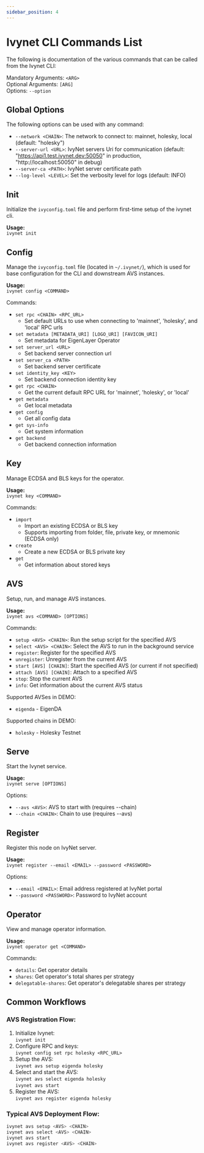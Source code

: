 ```yaml
---
sidebar_position: 4
---
```


# Ivynet CLI Commands List

The following is documentation of the various commands that can be called from the Ivynet CLI:

Mandatory Arguments: `<ARG>`  
Optional Arguments: `[ARG]`  
Options: `--option`  

## Global Options

The following options can be used with any command:

- `--network <CHAIN>`: The network to connect to: mainnet, holesky, local (default: "holesky")
- `--server-url <URL>`: IvyNet servers Uri for communication (default: "https://api1.test.ivynet.dev:50050" in production, "http://localhost:50050" in debug)
- `--server-ca <PATH>`: IvyNet server certificate path
- `--log-level <LEVEL>`: Set the verbosity level for logs (default: INFO)

## Init

Initialize the `ivyconfig.toml` file and perform first-time setup of the ivynet cli.

**Usage:**  
`ivynet init`

## Config

Manage the `ivyconfig.toml` file (located in `~/.ivynet/`), which is used for base configuration for the CLI and downstream AVS instances.

**Usage:**  
`ivynet config <COMMAND>`

Commands:

- `set rpc <CHAIN> <RPC_URL>`
  - Set default URLs to use when connecting to 'mainnet', 'holesky', and 'local' RPC urls
- `set metadata [METADATA_URI] [LOGO_URI] [FAVICON_URI]`
  - Set metadata for EigenLayer Operator
- `set server_url <URL>`
  - Set backend server connection url
- `set server_ca <PATH>`
  - Set backend server certificate
- `set identity_key <KEY>`
  - Set backend connection identity key
- `get rpc <CHAIN>`
  - Get the current default RPC URL for 'mainnet', 'holesky', or 'local'
- `get metadata`
  - Get local metadata
- `get config`
  - Get all config data
- `get sys-info`
  - Get system information
- `get backend`
  - Get backend connection information

## Key

Manage ECDSA and BLS keys for the operator.

**Usage:**  
`ivynet key <COMMAND>`

Commands:

- `import`
  - Import an existing ECDSA or BLS key
  - Supports importing from folder, file, private key, or mnemonic (ECDSA only)
- `create`
  - Create a new ECDSA or BLS private key
- `get`
  - Get information about stored keys

## AVS

Setup, run, and manage AVS instances.

**Usage:**  
`ivynet avs <COMMAND> [OPTIONS]`

Commands:

- `setup <AVS> <CHAIN>`: Run the setup script for the specified AVS
- `select <AVS> <CHAIN>`: Select the AVS to run in the background service
- `register`: Register for the specified AVS
- `unregister`: Unregister from the current AVS
- `start [AVS] [CHAIN]`: Start the specified AVS (or current if not specified)
- `attach [AVS] [CHAIN]`: Attach to a specified AVS
- `stop`: Stop the current AVS
- `info`: Get information about the current AVS status

Supported AVSes in DEMO:

- `eigenda` - EigenDA

Supported chains in DEMO:

<!-- - `mainnet` - Ethereum Mainnet -->
- `holesky` - Holesky Testnet

## Serve

Start the Ivynet service.

**Usage:**  
`ivynet serve [OPTIONS]`

Options:

- `--avs <AVS>`: AVS to start with (requires --chain)
- `--chain <CHAIN>`: Chain to use (requires --avs)

## Register

Register this node on IvyNet server.

**Usage:**  
`ivynet register --email <EMAIL> --password <PASSWORD>`

Options:

- `--email <EMAIL>`: Email address registered at IvyNet portal
- `--password <PASSWORD>`: Password to IvyNet account

## Operator

View and manage operator information.

**Usage:**  
`ivynet operator get <COMMAND>`

Commands:

- `details`: Get operator details
- `shares`: Get operator's total shares per strategy
- `delegatable-shares`: Get operator's delegatable shares per strategy

## Common Workflows

### AVS Registration Flow:

1. Initialize Ivynet:  
   `ivynet init`
2. Configure RPC and keys:  
   `ivynet config set rpc holesky <RPC_URL>`
3. Setup the AVS:  
   `ivynet avs setup eigenda holesky`
4. Select and start the AVS:  
   `ivynet avs select eigenda holesky`  
   `ivynet avs start`
5. Register the AVS:  
   `ivynet avs register eigenda holesky`

### Typical AVS Deployment Flow:

```bash
ivynet avs setup <AVS> <CHAIN>
ivynet avs select <AVS> <CHAIN>
ivynet avs start
ivynet avs register <AVS> <CHAIN>
```
